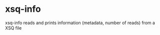 xsq-info
========

xsq-info reads and prints information (metadata, number of reads) from a XSQ file
